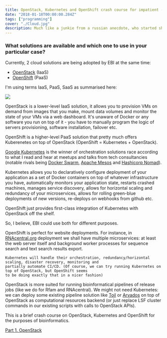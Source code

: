 ```yaml
---
title: OpenStack, Kubernetes and OpenShift crash course for impatient - introduction
date: "2018-01-18T00:00:00.284Z"
tags: ["programming"]
cover: "./Cloud.jpg"
description: Much like a junkie from a russian anecdote, who started shouting "Jiggers, cops!" when they brought him to the police station, EBI in 2018 suddenly discovered the existence of cloud technologies.
---
```


<!-- https://assets.pcmag.com/media/images/417346-back-up-your-cloud-how-to-download-all-your-data.jpg?thumb=y&width=810&height=456 -->
<div>
  <h3>What solutions are available and which one to use in your particular case?</h3>
  <p>
    Currently, 2 cloud solutions are being adopted by EBI at the same time:
  </p>
  <ul>
    <li><a href="https://www.openstack.org/">OpenStack</a> (IaaS)</li>
    <li><a href="https://www.openshift.com/">OpenShift</a> (PaaS)</li>
  </ul>
  <p>
    I'm using terms IaaS, PaaS, SaaS as summarised here:
  </p>
  <img className="img-responsive center-block" src="https://cdn-images-1.medium.com/max/1200/1*JacqOl2kjyTYzv31v0xITw.png"/>
  <p>
    OpenStack is a lower-level IaaS solution, it allows you to provision VMs on demand from images
    that you make, mount data volumes and monitor the state of your VMs via a web dashboard.
    It's unaware of Docker or any software you run on top of it - you have to manually program the logic of
    servers provisioning, software installation, failover etc.
  </p>
  <p>
    OpenShift is a higher-level PaaS solution that pretty much offers Kuberenetes on top of OpenStack
    (OpenShift = Kubernetes + OpenStack).
  </p>
  <p>
    <a href="https://kubernetes.io/">Google Kubernetes</a> is the winner of orchestration solutions race according
    to what I read and hear at meetups and talks from tech consultancies (notable rivals being <a href="https://docs.docker.com/engine/swarm/">Docker Swarm</a>, <a href="http://mesos.apache.org/">Apache Mesos</a> and <a href="https://www.nomadproject.io/">Hashicorp Nomad</a>).
  </p>
  <p>
    Kubernetes allows you to declaratively configure deployment of your
    application as a set of Docker containers on top of whatever infrastructure you have, automatically monitors
    your application state, restarts crashed machines, manages service discovery, allows for horizontal scaling
    and redundancy of your microservices, allows for rolling green-blue deployments of new versions, re-deploys
    on webhooks from github etc.
  </p>
  <p>
    OpenShift just provides first-class integration of Kubernetes with OpenStack
    off the shelf.
  </p>
  <p>
    So, I believe, EBI could use both for different purposes.
  </p>
  <p>
    OpenShift is perfect for website deployments. For instance, in <a href="http://rnacentral.org">RNAcentral.org</a> deployment
    we shall have multiple microservices: at least the web server itself and background worker processes for sequence search and
    text search results export.

    Kubernetes will handle their orchestration, redundancy/horizontal scaling, disaster recovery, monitoring and
    partially automate CI/CD. (Of course, we can try running Kubernetes on top of OpenStack, but OpenShift seems
    to be doing exactly that in a nicer fashion)
  </p>
  <p>
    OpenStack is more suited for running bioinformatical pipelines of release jobs (like we do for Rfam and
    RNAcentral). We might not need Kubernetes: we can deploy some existing pipeline solution like <a href="https://toil.readthedocs.io/en/3.12.0/">Toil</a> or
    <a href="https://arvados.org/">Arvados</a> on top of OpenStack as computational resources backend
    (or just replace LSF cluster commands in our existing scripts with calls to OpenStack APIs).
  </p>
  <p>
    This is a brief crash course on OpenStack, Kubernetes and OpenShift for the purposes of bioinformatics.
  </p>
  <a href="/blog/2018-01-19-1">Part 1. OpenStack</a>
</div>